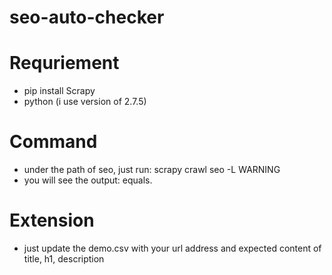 seo-auto-checker
================

#  Requriement
- pip install Scrapy
- python (i use version of 2.7.5)

# Command
- under the path of seo, just run:
    scrapy crawl seo -L WARNING
- you will see the output:
    equals.

# Extension
- just update the demo.csv with your url address and expected content of title, h1, description
